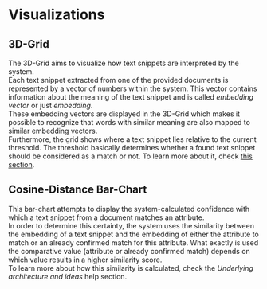 # Visualizations

## 3D-Grid
The 3D-Grid aims to visualize how text snippets are interpreted by the system.  
Each text snippet extracted from one of the provided documents is represented by a vector of numbers within the system. This vector contains information about the meaning of the text snippet and is called *embedding vector* or just *embedding*.  
These embedding vectors are displayed in the 3D-Grid which makes it possible to recognize that words with similar meaning are also mapped to similar embedding vectors.  
Furthermore, the grid shows where a text snippet lies relative to the current threshold. The threshold basically determines whether a found text snippet should be considered as a match or not. To learn more about it, check [this section](#threshold). 

## Cosine-Distance Bar-Chart
This bar-chart attempts to display the system-calculated confidence with which a text snippet from a document matches an attribute.  
In order to determine this certainty, the system uses the similarity between the embedding of a text snippet and the embedding of either the attribute to match or an already confirmed match for this attribute. What exactly is used the comparative value (attribute or already confirmed match) depends on which value results in a higher similarity score.  
To learn more about how this similarity is calculated, check the *Underlying architecture and ideas* help section.
